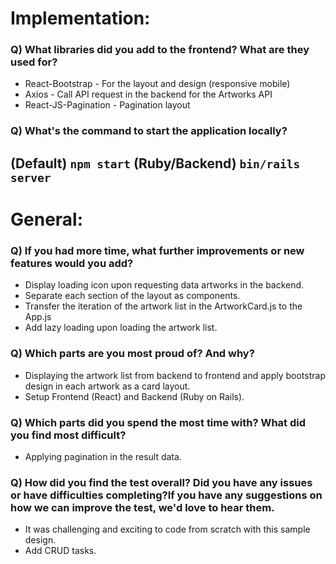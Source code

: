 # Implementation:

### Q) What libraries did you add to the frontend? What are they used for?

- React-Bootstrap - For the layout and design (responsive mobile)
- Axios - Call API request in the backend for the Artworks API
- React-JS-Pagination - Pagination layout

### Q) What's the command to start the application locally?

(Default) `npm start`
(Ruby/Backend) `bin/rails server`
---

# General:

### Q) If you had more time, what further improvements or new features would you add?

- Display loading icon upon requesting data artworks in the backend.
- Separate each section of the layout as components.
- Transfer the iteration of the artwork list in the ArtworkCard.js to the App.js
- Add lazy loading upon loading the artwork list.

### Q) Which parts are you most proud of? And why?

- Displaying the artwork list from backend to frontend and apply bootstrap design in each artwork as a card layout.
- Setup Frontend (React) and Backend (Ruby on Rails).

### Q) Which parts did you spend the most time with? What did you find most difficult?

- Applying pagination in the result data. 

### Q) How did you find the test overall? Did you have any issues or have difficulties completing?If you have any suggestions on how we can improve the test, we'd love to hear them.

- It was challenging and exciting to code from scratch with this sample design.
- Add CRUD tasks.